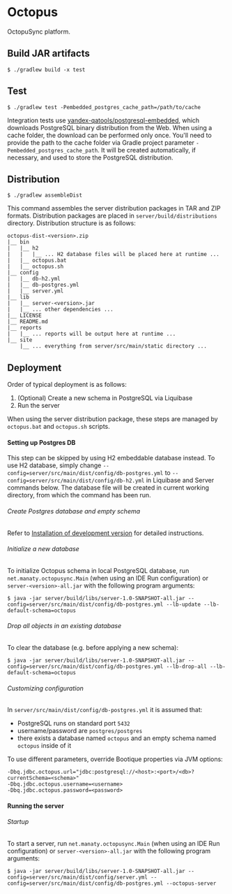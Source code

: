 # Octopus

OctopuSync platform.

## Build JAR artifacts

```
$ ./gradlew build -x test
```

## Test

```
$ ./gradlew test -Pembedded_postgres_cache_path=/path/to/cache
```

Integration tests use [yandex-qatools/postgresql-embedded](https://github.com/yandex-qatools/postgresql-embedded), which downloads PostgreSQL binary distribution from the Web. When using a cache folder, the download can be performed only once. You'll need to provide the path to the cache folder via Gradle project parameter `-Pembedded_postgres_cache_path`. It will be created automatically, if necessary, and used to store the PostgreSQL distribution.

## Distribution

```
$ ./gradlew assembleDist
```

This command assembles the server distribution packages in TAR and ZIP formats. Distribution packages are placed in `server/build/distributions` directory.  Distribution structure is as follows:

```
octopus-dist-<version>.zip
|__ bin
|   |__ h2
|   |   |__ ... H2 database files will be placed here at runtime ...
|   |__ octopus.bat
|   |__ octopus.sh
|__ config
|   |__ db-h2.yml
|   |__ db-postgres.yml
|   |__ server.yml
|__ lib
|   |__ server-<version>.jar
|   |__ ... other dependencies ...
|__ LICENSE
|__ README.md
|__ reports
|   |__ ... reports will be output here at runtime ...
|__ site
    |__ ... everything from server/src/main/static directory ...
```

## Deployment

Order of typical deployment is as follows:

1) (Optional) Create a new schema in PostgreSQL via Liquibase
2) Run the server

When using the server distribution package, these steps are managed by `octopus.bat` and `octopus.sh` scripts.

#### Setting up Postgres DB

This step can be skipped by using H2 embeddable database instead. To use H2 database, simply change `--config=server/src/main/dist/config/db-postgres.yml` to `--config=server/src/main/dist/config/db-h2.yml` in Liquibase and Server commands below. The database file will be created in current working directory, from which the command has been run.

###### Create Postgres database and empty schema

Refer to [Installation of development version](https://github.com/manaty/octopus/wiki/Installation-of-development-version#2-configure-the-database) for detailed instructions.

###### Initialize a new database

To initialize Octopus schema in local PostgreSQL database, run `net.manaty.octopusync.Main` (when using an IDE Run configuration) or `server-<version>-all.jar` with the following program arguments:

```
$ java -jar server/build/libs/server-1.0-SNAPSHOT-all.jar --config=server/src/main/dist/config/db-postgres.yml --lb-update --lb-default-schema=octopus
```

###### Drop all objects in an existing database

To clear the database (e.g. before applying a new schema):

```
$ java -jar server/build/libs/server-1.0-SNAPSHOT-all.jar --config=server/src/main/dist/config/db-postgres.yml --lb-drop-all --lb-default-schema=octopus
```

###### Customizing configuration

In `server/src/main/dist/config/db-postgres.yml` it is assumed that:

- PostgreSQL runs on standard port `5432`
- username/password are `postgres/postgres`
- there exists a database named `octopus` and an empty schema named `octopus` inside of it

To use different parameters, override Bootique properties via JVM options:

```
-Dbq.jdbc.octopus.url="jdbc:postgresql://<host>:<port>/<db>?currentSchema=<schema>"
-Dbq.jdbc.octopus.username=<username>
-Dbq.jdbc.octopus.password=<password>
```

#### Running the server

###### Startup

To start a server, run `net.manaty.octopusync.Main` (when using an IDE Run configuration) or `server-<version>-all.jar` with the following program arguments:

```
$ java -jar server/build/libs/server-1.0-SNAPSHOT-all.jar --config=server/src/main/dist/config/server.yml --config=server/src/main/dist/config/db-postgres.yml --octopus-server
```